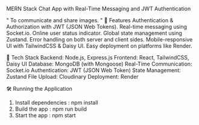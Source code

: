 MERN Stack Chat App with Real-Time Messaging and JWT Authentication

" To communicate and share images. "
🌟 Features
Authentication & Authorization with JWT (JSON Web Tokens).
Real-time messaging using Socket.io.
Online user status indicator.
Global state management using Zustand.
Error handling on both server and client sides.
Mobile-responsive UI with TailwindCSS & Daisy UI.
Easy deployment on platforms like Render.

🚀 Tech Stack
Backend: Node.js, Express.js
Frontend: React, TailwindCSS, Daisy UI
Database: MongoDB (with Mongoose)
Real-Time Communication: Socket.io
Authentication: JWT (JSON Web Token)
State Management: Zustand
File Upload: Cloudinary
Deployment: Render

🛠️ Running the Application
1. Install dependencies : npm install
2. Build the app : npm run build
3. Start the app : npm start
